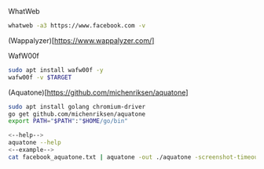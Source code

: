 WhatWeb
```bash
whatweb -a3 https://www.facebook.com -v
```

(Wappalyzer)[https://www.wappalyzer.com/] 

WafW00f
```bash
sudo apt install wafw00f -y
wafw00f -v $TARGET
```

(Aquatone)[https://github.com/michenriksen/aquatone]
```bash
sudo apt install golang chromium-driver
go get github.com/michenriksen/aquatone
export PATH="$PATH":"$HOME/go/bin"

<--help-->
aquatone --help
<--example-->
cat facebook_aquatone.txt | aquatone -out ./aquatone -screenshot-timeout 1000
```

